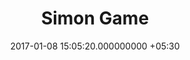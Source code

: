 ---
title: Simon Game
page_name: simon
category: frontend
short_description: A functional mockup of the Simon game
dest: https://mukilane.github.io/projects/frontend/simongame
color: blue-grey-500
tag:
- AngularJS
- Material Design
image: "/assets/projects/simon.png"
languages:
- AngularJS
- HTML
- CSS3
description: "Simon Game is a functional mockup of the original Simon toy.  It generates
  a random increasing sequence of colors which is  shown to the user and the user
  has to correctly press the  colors of the sequence to advance to the next updated
  sequence. \n When the user reaches 20 colors, the game completes. It will \nnotifiy
  if there is the sequence didn’t match for one time in  normal mode. In Strict mode,
  any mismatch will abort the game.\n"
features:
- Different sounds for each color/button press to aid user memory.
- Strict and Normal mode
date: 2017-01-08 15:05:20.000000000 +05:30
permalink: "/project/simon.html"
layout: project
---